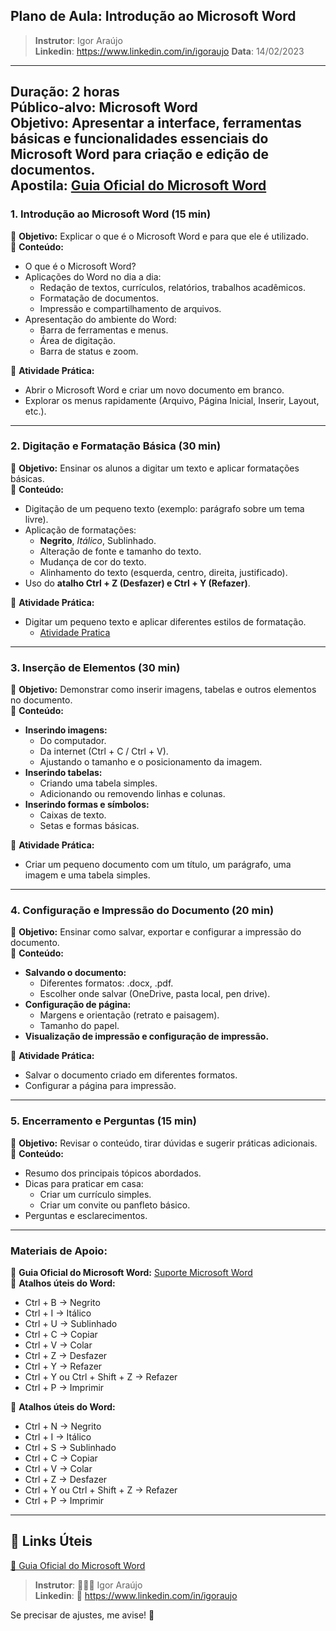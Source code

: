 ## **Plano de Aula: Introdução ao Microsoft Word**  

>**Instrutor**: Igor Araújo    
**Linkedin**: https://www.linkedin.com/in/igoraujo 
**Data**: 14/02/2023

---

**Duração:** 2 horas  
**Público-alvo:** Microsoft Word  
**Objetivo:** Apresentar a interface, ferramentas básicas e funcionalidades essenciais do Microsoft Word para criação e edição de documentos.  
**Apostila:** [Guia Oficial do Microsoft Word](https://support.microsoft.com/pt-br/word)
---

### **1. Introdução ao Microsoft Word (15 min)**  
📌 **Objetivo:** Explicar o que é o Microsoft Word e para que ele é utilizado.  
📌 **Conteúdo:**  
- O que é o Microsoft Word?  
- Aplicações do Word no dia a dia:  
  - Redação de textos, currículos, relatórios, trabalhos acadêmicos.  
  - Formatação de documentos.  
  - Impressão e compartilhamento de arquivos.  
- Apresentação do ambiente do Word:  
  - Barra de ferramentas e menus.  
  - Área de digitação.  
  - Barra de status e zoom.  

📌 **Atividade Prática:**  
- Abrir o Microsoft Word e criar um novo documento em branco.  
- Explorar os menus rapidamente (Arquivo, Página Inicial, Inserir, Layout, etc.).  

---

### **2. Digitação e Formatação Básica (30 min)**  
📌 **Objetivo:** Ensinar os alunos a digitar um texto e aplicar formatações básicas.  
📌 **Conteúdo:**  
- Digitação de um pequeno texto (exemplo: parágrafo sobre um tema livre).  
- Aplicação de formatações:  
  - **Negrito**, *Itálico*, Sublinhado.  
  - Alteração de fonte e tamanho do texto.  
  - Mudança de cor do texto.  
  - Alinhamento do texto (esquerda, centro, direita, justificado).  
- Uso do **atalho Ctrl + Z (Desfazer) e Ctrl + Y (Refazer)**.  

📌 **Atividade Prática:**  
- Digitar um pequeno texto e aplicar diferentes estilos de formatação.  
    - [Atividade Pratica](https://docentes.ifrn.edu.br/aryalves/disciplinas/informatica-basica/lista-de-exercicos-2-microsoft-word)
---

### **3. Inserção de Elementos (30 min)**  
📌 **Objetivo:** Demonstrar como inserir imagens, tabelas e outros elementos no documento.  
📌 **Conteúdo:**  
- **Inserindo imagens:**  
  - Do computador.  
  - Da internet (Ctrl + C / Ctrl + V).  
  - Ajustando o tamanho e o posicionamento da imagem.  
- **Inserindo tabelas:**  
  - Criando uma tabela simples.  
  - Adicionando ou removendo linhas e colunas.  
- **Inserindo formas e símbolos:**  
  - Caixas de texto.  
  - Setas e formas básicas.  

📌 **Atividade Prática:**  
- Criar um pequeno documento com um título, um parágrafo, uma imagem e uma tabela simples.  

---

### **4. Configuração e Impressão do Documento (20 min)**  
📌 **Objetivo:** Ensinar como salvar, exportar e configurar a impressão do documento.  
📌 **Conteúdo:**  
- **Salvando o documento:**  
  - Diferentes formatos: .docx, .pdf.  
  - Escolher onde salvar (OneDrive, pasta local, pen drive).  
- **Configuração de página:**  
  - Margens e orientação (retrato e paisagem).  
  - Tamanho do papel.  
- **Visualização de impressão e configuração de impressão.**  

📌 **Atividade Prática:**  
- Salvar o documento criado em diferentes formatos.  
- Configurar a página para impressão.  

---

### **5. Encerramento e Perguntas (15 min)**  
📌 **Objetivo:** Revisar o conteúdo, tirar dúvidas e sugerir práticas adicionais.  
📌 **Conteúdo:**  
- Resumo dos principais tópicos abordados.  
- Dicas para praticar em casa:  
  - Criar um currículo simples.  
  - Criar um convite ou panfleto básico.  
- Perguntas e esclarecimentos.  

---

### **Materiais de Apoio:**  
📌 **Guia Oficial do Microsoft Word:** [Suporte Microsoft Word](https://support.microsoft.com/pt-br/word)  
📌 **Atalhos úteis do Word:**  
  - Ctrl + B → Negrito  
  - Ctrl + I → Itálico  
  - Ctrl + U → Sublinhado  
  - Ctrl + C → Copiar  
  - Ctrl + V → Colar  
  - Ctrl + Z → Desfazer  
  - Ctrl + Y → Refazer  
  - Ctrl + Y ou Ctrl + Shift + Z → Refazer 
  - Ctrl + P → Imprimir  

📌 **Atalhos úteis do Word:**  
  - Ctrl + N → Negrito  
  - Ctrl + I → Itálico  
  - Ctrl + S → Sublinhado  
  - Ctrl + C → Copiar  
  - Ctrl + V → Colar  
  - Ctrl + Z → Desfazer  
  - Ctrl + Y ou Ctrl + Shift + Z → Refazer 
  - Ctrl + P → Imprimir  

---

## 🔗  Links Úteis

[📝 Guia Oficial do Microsoft Word](https://support.microsoft.com/pt-br/word)

>**Instrutor**: 👨🏾‍💻 Igor Araújo    
**Linkedin**: 🔗 https://www.linkedin.com/in/igoraujo

Se precisar de ajustes, me avise! 🚀